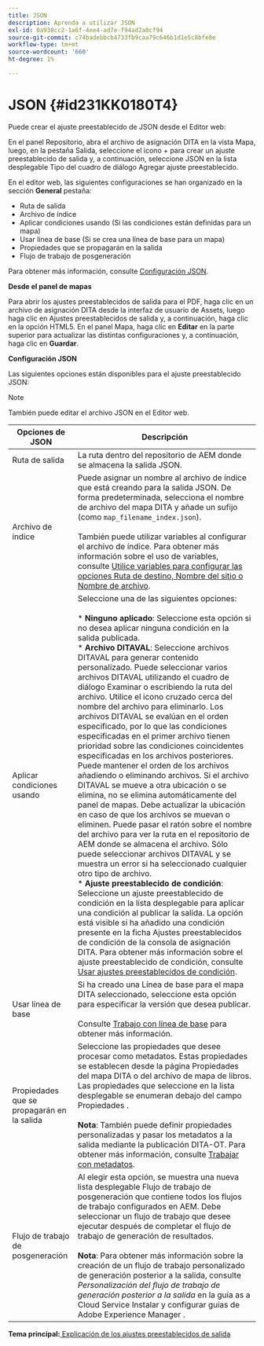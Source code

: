 ```yaml
---
title: JSON
description: Aprenda a utilizar JSON
exl-id: 0a938cc2-1a6f-4ee4-ad7e-f94ad2a0cf94
source-git-commit: c74badebbcb4733fb9caa79c646b1d1e5c8bfe8e
workflow-type: tm+mt
source-wordcount: '660'
ht-degree: 1%

---
```


# JSON {#id231KK0180T4}

Puede crear el ajuste preestablecido de JSON desde el Editor web:

En el panel Repositorio, abra el archivo de asignación DITA en la vista Mapa, luego, en la pestaña Salida, seleccione el icono + para crear un ajuste preestablecido de salida y, a continuación, seleccione JSON en la lista desplegable Tipo del cuadro de diálogo Agregar ajuste preestablecido.

En el editor web, las siguientes configuraciones se han organizado en la sección **General** pestaña:

- Ruta de salida
- Archivo de índice
- Aplicar condiciones usando \(Si las condiciones están definidas para un mapa\)
- Usar línea de base \(Si se crea una línea de base para un mapa\)
- Propiedades que se propagarán en la salida
- Flujo de trabajo de posgeneración

Para obtener más información, consulte [Configuración JSON](#id231KJA00REJ).

**Desde el panel de mapas**

Para abrir los ajustes preestablecidos de salida para el PDF, haga clic en un archivo de asignación DITA desde la interfaz de usuario de Assets, luego haga clic en Ajustes preestablecidos de salida y, a continuación, haga clic en la opción HTML5. En el panel Mapa, haga clic en **Editar** en la parte superior para actualizar las distintas configuraciones y, a continuación, haga clic en **Guardar**.

**Configuración JSON**

Las siguientes opciones están disponibles para el ajuste preestablecido JSON:

>[!NOTE]
>
> También puede editar el archivo JSON en el Editor web.

| Opciones de JSON | Descripción |
| --- | --- |
| Ruta de salida | La ruta dentro del repositorio de AEM donde se almacena la salida JSON. |
| Archivo de índice | Puede asignar un nombre al archivo de índice que está creando para la salida JSON. De forma predeterminada, selecciona el nombre de archivo del mapa DITA y añade un sufijo (como `map_filename_index.json`).<br><br>También puede utilizar variables al configurar el archivo de índice. Para obtener más información sobre el uso de variables, consulte [Utilice variables para configurar las opciones Ruta de destino, Nombre del sitio o Nombre de archivo](generate-output-use-variables.md#id18BUG70K05Z). |
| Aplicar condiciones usando | Seleccione una de las siguientes opciones:<br><br>* **Ninguno aplicado**: Seleccione esta opción si no desea aplicar ninguna condición en la salida publicada.<br>* **Archivo DITAVAL**: Seleccione archivos DITAVAL para generar contenido personalizado. Puede seleccionar varios archivos DITAVAL utilizando el cuadro de diálogo Examinar o escribiendo la ruta del archivo. Utilice el icono cruzado cerca del nombre del archivo para eliminarlo. Los archivos DITAVAL se evalúan en el orden especificado, por lo que las condiciones especificadas en el primer archivo tienen prioridad sobre las condiciones coincidentes especificadas en los archivos posteriores. Puede mantener el orden de los archivos añadiendo o eliminando archivos. Si el archivo DITAVAL se mueve a otra ubicación o se elimina, no se elimina automáticamente del panel de mapas. Debe actualizar la ubicación en caso de que los archivos se muevan o eliminen. Puede pasar el ratón sobre el nombre del archivo para ver la ruta en el repositorio de AEM donde se almacena el archivo. Sólo puede seleccionar archivos DITAVAL y se muestra un error si ha seleccionado cualquier otro tipo de archivo.<br>* **Ajuste preestablecido de condición**: Seleccione un ajuste preestablecido de condición en la lista desplegable para aplicar una condición al publicar la salida. La opción está visible si ha añadido una condición presente en la ficha Ajustes preestablecidos de condición de la consola de asignación DITA. Para obtener más información sobre el ajuste preestablecido de condición, consulte [Usar ajustes preestablecidos de condición](generate-output-use-condition-presets.md#id1825FL004PN). |
| Usar línea de base | Si ha creado una Línea de base para el mapa DITA seleccionado, seleccione esta opción para especificar la versión que desea publicar.<br><br>Consulte [Trabajo con línea de base](generate-output-use-baseline-for-publishing.md#id1825FI0J0PF) para obtener más información. |
| Propiedades que se propagarán en la salida | Seleccione las propiedades que desee procesar como metadatos. Estas propiedades se establecen desde la página Propiedades del mapa DITA o del archivo de mapa de libros. Las propiedades que seleccione en la lista desplegable se enumeran debajo del campo Propiedades .<br><br>**Nota**: También puede definir propiedades personalizadas y pasar los metadatos a la salida mediante la publicación DITA-OT. Para obtener más información, consulte [Trabajar con metadatos](metadata-dita.md#id21BJ00QD0XA). |
| Flujo de trabajo de posgeneración | Al elegir esta opción, se muestra una nueva lista desplegable Flujo de trabajo de posgeneración que contiene todos los flujos de trabajo configurados en AEM. Debe seleccionar un flujo de trabajo que desee ejecutar después de completar el flujo de trabajo de generación de resultados.<br><br>**Nota**: Para obtener más información sobre la creación de un flujo de trabajo personalizado de generación posterior a la salida, consulte _Personalización del flujo de trabajo de generación posterior a la salida_ en la guía as a Cloud Service Instalar y configurar guías de Adobe Experience Manager . |

**Tema principal:**[ Explicación de los ajustes preestablecidos de salida](generate-output-understand-presets.md)
